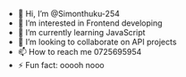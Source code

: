 - 👋 Hi, I’m @Simonthuku-254
- 👀 I’m interested in Frontend developing 
- 🌱 I’m currently learning JavaScript 
- 💞️ I’m looking to collaborate on API projects
- 📫 How to reach me 0725695954
- ⚡ Fun fact: ooooh nooo

<!---
Simonthuku-254/Simonthuku-254 is a ✨ special ✨ repository because its `README.md` (this file) appears on your GitHub profile.
You can click the Preview link to take a look at your changes.
--->
